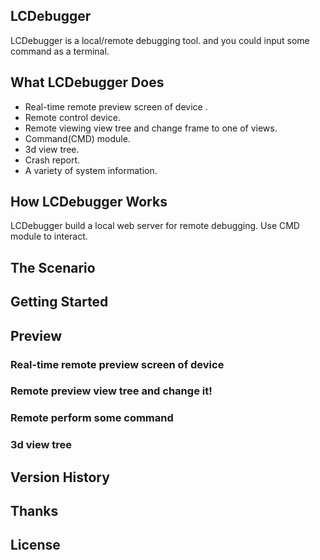 ## LCDebugger

LCDebugger is a local/remote debugging tool. and you could input some command as a terminal.

## What LCDebugger Does

- Real-time remote  preview screen of device .
- Remote control device.
- Remote viewing view tree and change frame to one of views.
- Command(CMD) module.
- 3d view tree.
- Crash report.
- A variety of system information.

## How LCDebugger Works

LCDebugger build a local web server for remote debugging. Use CMD module to interact.

## The Scenario

## Getting Started

## Preview

### Real-time remote preview screen of device
### Remote preview view tree and change it!
### Remote perform some command
### 3d view tree

## Version History

## Thanks

## License
